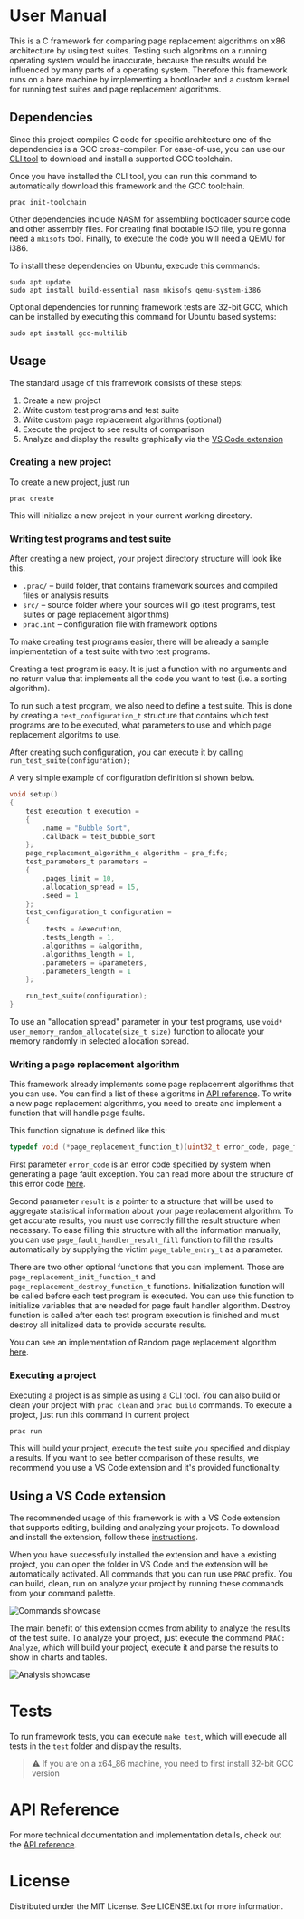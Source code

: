 # User Manual

This is a C framework for comparing page replacement algorithms on x86 architecture by using test suites. Testing such algoritms on a running operating system would be inaccurate, because the results would be influenced by many parts of a operating system. Therefore this framework runs on a bare machine by implementing a bootloader and a custom kernel for running test suites and page replacement algorithms.

## Dependencies

Since this project compiles C code for specific architecture one of the dependencies is a GCC cross-compiler. For ease-of-use, you can use our [CLI tool](https://github.com/vbieleny/prac-cli) to download and install a supported GCC toolchain.

Once you have installed the CLI tool, you can run this command to automatically download this framework and the GCC toolchain.

```shell
prac init-toolchain
```

Other dependencies include NASM for assembling bootloader source code and other assembly files. For creating final bootable ISO file, you're gonna need a `mkisofs` tool. Finally, to execute the code you will need a QEMU for i386.

To install these dependencies on Ubuntu, execude this commands:

```shell
sudo apt update
sudo apt install build-essential nasm mkisofs qemu-system-i386
```

Optional dependencies for running framework tests are 32-bit GCC, which can be installed by executing this command for Ubuntu based systems:

```shell
sudo apt install gcc-multilib
```

## Usage

The standard usage of this framework consists of these steps:

1. Create a new project
2. Write custom test programs and test suite
3. Write custom page replacement algorithms (optional)
4. Execute the project to see results of comparison
5. Analyze and display the results graphically via the [VS Code extension](https://github.com/vbieleny/prac-extension)

### Creating a new project

To create a new project, just run

```shell
prac create
```

This will initialize a new project in your current working directory.

### Writing test programs and test suite

After creating a new project, your project directory structure will look like this.

- `.prac/` – build folder, that contains framework sources and compiled files or analysis results
- `src/` – source folder where your sources will go (test programs, test suites or page replacement algorithms)
- `prac.int` – configuration file with framework options

To make creating test programs easier, there will be already a sample implementation of a test suite with two test programs.

Creating a test program is easy. It is just a function with no arguments and no return value that implements all the code you want to test (i.e. a sorting algorithm).

To run such a test program, we also need to define a test suite. This is done by creating a `test_configuration_t` structure that contains which test programs are to be executed, what parameters to use and which page replacement algoritms to use.

After creating such configuration, you can execute it by calling `run_test_suite(configuration);`

A very simple example of configuration definition si shown below.

```c
void setup()
{
    test_execution_t execution =
    {
        .name = "Bubble Sort",
        .callback = test_bubble_sort
    };
    page_replacement_algorithm_e algorithm = pra_fifo;
    test_parameters_t parameters =
    {
        .pages_limit = 10,
        .allocation_spread = 15,
        .seed = 1
    };
    test_configuration_t configuration =
    {
        .tests = &execution,
        .tests_length = 1,
        .algorithms = &algorithm,
        .algorithms_length = 1,
        .parameters = &parameters,
        .parameters_length = 1
    };

    run_test_suite(configuration);
}
```

To use an "allocation spread" parameter in your test programs, use `void* user_memory_random_allocate(size_t size)` function to allocate your memory randomly in selected allocation spread.

### Writing a page replacement algorithm

This framework already implements some page replacement algorithms that you can use. You can find a list of these algoritms in [API reference](). To write a new page replacement algorithms, you need to create and implement a function that will handle page faults. 

This function signature is defined like this:

```c
typedef void (*page_replacement_function_t)(uint32_t error_code, page_fault_handler_result_t *result);
```

First parameter `error_code` is an error code specified by system when generating a page fault exception. You can read more about the structure of this error code [here](https://wiki.osdev.org/Exceptions#Page_Fault).

Second parameter `result` is a pointer to a structure that will be used to aggregate statistical information about your page replacement algorithm. To get accurate results, you must use correctly fill the result structure when necessary. To ease filling this structure with all the information manually, you can use `page_fault_handler_result_fill` function to fill the results automatically by supplying the victim `page_table_entry_t` as a parameter.

There are two other optional functions that you can implement. Those are `page_replacement_init_function_t` and `page_replacement_destroy_function_t` functions. Initialization function will be called before each test program is executed. You can use this function to initialize variables that are needed for page fault handler algorithm. Destroy function is called after each test program execution is finished and must destroy all initalized data to provide accurate results.

You can see an implementation of Random page replacement algorithm [here]().

### Executing a project

Executing a project is as simple as using a CLI tool. You can also build or clean your project with `prac clean` and `prac build` commands. To execute a project, just run this command in current project

```c
prac run
```

This will build your project, execute the test suite you specified and display a results. If you want to see better comparison of these results, we recommend you use a VS Code extension and it's provided functionality.

## Using a VS Code extension

The recommended usage of this framework is with a VS Code extension that supports editing, building and analyzing your projects. To download and install the extension, follow these [instructions](https://github.com/vbieleny/prac-extension).

When you have successfully installed the extension and have a existing project, you can open the folder in VS Code and the extension will be automatically activated. All commands that you can run use `PRAC` prefix. You can build, clean, run on analyze your project by running these commands from your command palette.

![Commands showcase](images/commands_showcase.png)

The main benefit of this extension comes from ability to analyze the results of the test suite. To analyze your project, just execute the command `PRAC: Analyze`, which will build your project, execute it and parse the results to show in charts and tables.

![Analysis showcase](images/analysis_showcase.png)

# Tests

To run framework tests, you can execute `make test`, which will execude all tests in the `test` folder and display the results.

> :warning: If you are on a x64_86 machine, you need to first install 32-bit GCC version

# API Reference

For more technical documentation and implementation details, check out the [API reference](https://vbieleny.github.io/page-algorithm-comparison/files.html).

# License
Distributed under the MIT License. See LICENSE.txt for more information.
